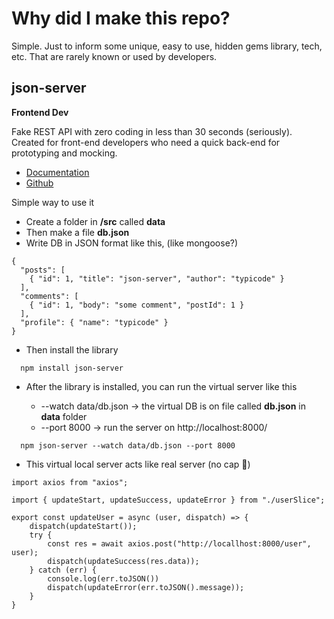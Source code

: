 
# Why did I make this repo?

Simple. Just to inform some unique, easy to use, hidden gems library, tech, etc. That are rarely known or used by developers.




## json-server 
**Frontend Dev**

Fake REST API with zero coding in less than 30 seconds (seriously).
Created for front-end developers who need a quick back-end for prototyping and mocking.

- [Documentation](https://www.npmjs.com/package/json-server) 
- [Github](https://github.com/typicode/json-server)

Simple way to use it
- Create a folder in **/src** called **data**
- Then make a file **db.json** 
- Write DB in JSON format like this, (like mongoose?)
```
{
  "posts": [
    { "id": 1, "title": "json-server", "author": "typicode" }
  ],
  "comments": [
    { "id": 1, "body": "some comment", "postId": 1 }
  ],
  "profile": { "name": "typicode" }
}
```
- Then install the library
```
  npm install json-server
```
- After the library is installed, you can run the virtual server like this
  
  - --watch data/db.json -> the virtual DB is on file called **db.json** in **data** folder
  - --port 8000 -> run the server on http://localhost:8000/
```
  npm json-server --watch data/db.json --port 8000
```
- This virtual local server acts like real server (no cap 🧢)
```
import axios from "axios";

import { updateStart, updateSuccess, updateError } from "./userSlice";

export const updateUser = async (user, dispatch) => {
    dispatch(updateStart());
    try {
        const res = await axios.post("http://locallhost:8000/user", user);
        dispatch(updateSuccess(res.data));
    } catch (err) {
        console.log(err.toJSON())
        dispatch(updateError(err.toJSON().message));
    }
}
```

    
